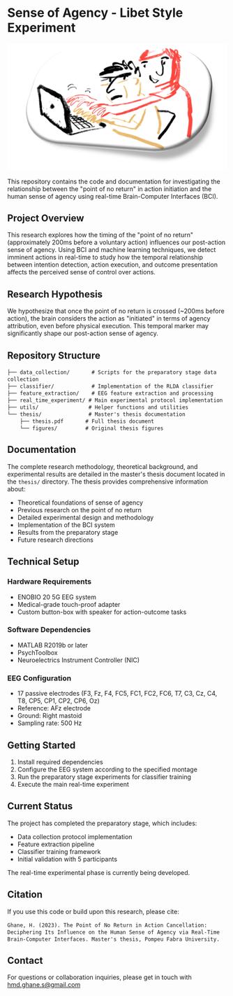 # Sense of Agency - Libet Style Experiment

<div align="center">
  <img src="thesis/Figures/SoA.png" alt="Experimental Setup" width="600"/>
</div>

This repository contains the code and documentation for investigating the relationship between the "point of no return" in action initiation and the human sense of agency using real-time Brain-Computer Interfaces (BCI).

## Project Overview

This research explores how the timing of the "point of no return" (approximately 200ms before a voluntary action) influences our post-action sense of agency. Using BCI and machine learning techniques, we detect imminent actions in real-time to study how the temporal relationship between intention detection, action execution, and outcome presentation affects the perceived sense of control over actions.

## Research Hypothesis

We hypothesize that once the point of no return is crossed (~200ms before action), the brain considers the action as "initiated" in terms of agency attribution, even before physical execution. This temporal marker may significantly shape our post-action sense of agency.

## Repository Structure

```
├── data_collection/       # Scripts for the preparatory stage data collection
├── classifier/            # Implementation of the RLDA classifier
├── feature_extraction/    # EEG feature extraction and processing
├── real_time_experiment/ # Main experimental protocol implementation
├── utils/                # Helper functions and utilities
└── thesis/               # Master's thesis documentation
    ├── thesis.pdf       # Full thesis document
    └── figures/         # Original thesis figures
```

## Documentation

The complete research methodology, theoretical background, and experimental results are detailed in the master's thesis document located in the `thesis/` directory. The thesis provides comprehensive information about:

- Theoretical foundations of sense of agency
- Previous research on the point of no return
- Detailed experimental design and methodology
- Implementation of the BCI system
- Results from the preparatory stage
- Future research directions

## Technical Setup

### Hardware Requirements
- ENOBIO 20 5G EEG system
- Medical-grade touch-proof adapter
- Custom button-box with speaker for action-outcome tasks

### Software Dependencies
- MATLAB R2019b or later
- PsychToolbox
- Neuroelectrics Instrument Controller (NIC)

### EEG Configuration
- 17 passive electrodes (F3, Fz, F4, FC5, FC1, FC2, FC6, T7, C3, Cz, C4, T8, CP5, CP1, CP2, CP6, Oz)
- Reference: AFz electrode
- Ground: Right mastoid
- Sampling rate: 500 Hz

## Getting Started

1. Install required dependencies
2. Configure the EEG system according to the specified montage
3. Run the preparatory stage experiments for classifier training
4. Execute the main real-time experiment

## Current Status

The project has completed the preparatory stage, which includes:
- Data collection protocol implementation
- Feature extraction pipeline
- Classifier training framework
- Initial validation with 5 participants

The real-time experimental phase is currently being developed.

## Citation

If you use this code or build upon this research, please cite:
```
Ghane, H. (2023). The Point of No Return in Action Cancellation: 
Deciphering Its Influence on the Human Sense of Agency via Real-Time 
Brain-Computer Interfaces. Master's thesis, Pompeu Fabra University.
```

## Contact

For questions or collaboration inquiries, please get in touch with hmd.ghane.s@gmail.com
